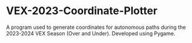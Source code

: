 # VEX-2023-Coordinate-Plotter
A program used to generate coordinates for autonomous paths during the 2023-2024 VEX Season (Over and Under). Developed using Pygame.
